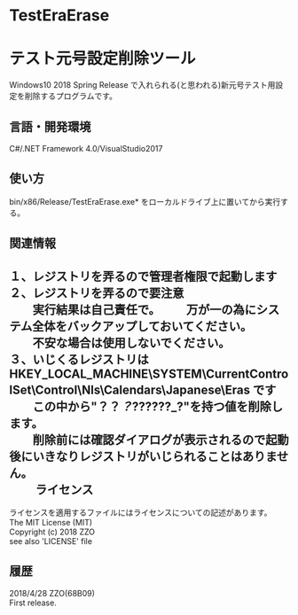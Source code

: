 ﻿# TestEraErase
テスト元号設定削除ツール
======================
Windows10 2018 Spring Release で入れられる(と思われる)新元号テスト用設定を削除するプログラムです。

言語・開発環境
------
C#/.NET Framework 4.0/VisualStudio2017

使い方
------
bin/x86/Release/TestEraErase.exe* をローカルドライブ上に置いてから実行する。

関連情報
------
１、レジストリを弄るので管理者権限で起動します  
２、レジストリを弄るので要注意  
　　実行結果は自己責任で。
　　万が一の為にシステム全体をバックアップしておいてください。  
　　不安な場合は使用しないでください。  
３、いじくるレジストリは HKEY_LOCAL_MACHINE\SYSTEM\CurrentControlSet\Control\Nls\Calendars\Japanese\Eras です  
　　この中から"？？_？_??????_?"を持つ値を削除します。  
　　削除前には確認ダイアログが表示されるので起動後にいきなりレジストリがいじられることはありません。  
　　
ライセンス
------
ライセンスを適用するファイルにはライセンスについての記述があります。  
The MIT License (MIT)  
Copyright (c) 2018 ZZO  
see also 'LICENSE' file

履歴
-----
2018/4/28 ZZO(68B09)  
First release.

